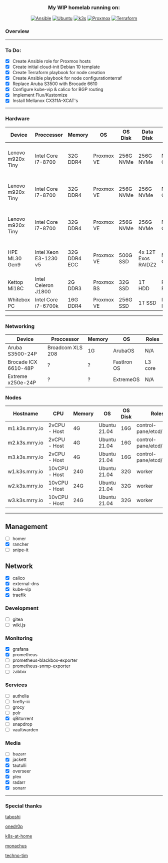 <div align="center">
  
### My WIP homelab running on:
[![Ansible](https://img.shields.io/badge/Ansible-V2.11.1-red?style=for-the-badge)](https://ansible.com)
[![Ubuntu](https://img.shields.io/badge/Ubuntu-V21.04-orange?style=for-the-badge)](https://ubuntu.com)
[![k3s](https://img.shields.io/badge/k3s-v1.21.1-yellow?style=for-the-badge)](https://k3s.io/)
[![Proxmox](https://img.shields.io/badge/Proxmox-V6.4-green?style=for-the-badge)](https://proxmox.com)
[![Terraform](https://img.shields.io/badge/Terraform-V1.0.0-bluegreen?style=for-the-badge)](https://terraform.io)
 
</div>

### Overview
----

### To Do:
- [x] Create Ansible role for Proxmox hosts
- [x] Create initial cloud-init Debian 10 template
- [x] Create Terraform playbook for node creation
- [x] Create Ansible playbook for node configurationterraf
- [x] Replace Aruba S3500 with Brocade 6610
- [x] Configure kube-vip & calico for BGP routing 
- [x] Implement Flux/Kustomize
- [x] Install Mellanox CX311A-XCAT's

----
### Hardware
<div align="center">
  
| Device            | Proccessor            | Memory       | OS         | OS Disk   | Data Disk          | NIC             | Roles                             |
|-------------------|-----------------------|--------------|------------|-----------|--------------------|-----------------|-----------------------------------|
| Lenovo m920x Tiny | Intel Core i7-8700    | 32G DDR4     | Proxmox VE | 256G NVMe | 256G NVMe          | Mellanox CX311A | 1x master / 1x worker / Ceph      | 
| Lenovo m920x Tiny | Intel Core i7-8700    | 32G DDR4     | Proxmox VE | 256G NVMe | 256G NVMe          | Mellanox CX311A | 1x master / 1x worker / Ceph      |
| Lenovo m920x Tiny | Intel Core i7-8700    | 32G DDR4     | Proxmox VE | 256G NVMe | 256G NVMe          | Mellanox CX311A | 1x master / 1x worker / Ceph      |  
| HPE ML30 Gen9     | Intel Xeon E3-1230 v5 | 32G DDR4 ECC | Proxmox VE | 500G SSD  | 4x 12T Exos RAIDZ2 | Mellanox CX322A | VyOS / webproxy / NFS / SMB / ZFS |
| Kettop Mi18C      | Intel Celeron J1800   | 2G DDR3      | Proxmox BS | 32G SSD   | 1T HDD             | Realtek RTL8111 | Proxmox backup server             |
| Whitebox PC       | Intel Core i7-6700k   | 16G DDR4     | Proxmox VE | 256G SSD  | 1T SSD             | Intel I219-V    | Parsec / Steam                    |

</div>
  
----
### Networking

<div align="center">

| Device               | Proccessor       | Memory | OS          | Roles   |
|----------------------|------------------|--------|-------------|---------|
| Aruba S3500-24P      | Broadcom XLS 208 | 1G     | ArubaOS     | N/A     |
| Brocade ICX 6610-48P | ?                | ?      | FastIron OS | L3 core |
| Extreme x250e-24P    | ?                | ?      | ExtremeOS   | N/A     |
  
</div>

### Nodes

<div align="center">

| Hostname       | CPU           | Memory | OS           | OS Disk | Roles                    |
|----------------|---------------|--------|--------------|---------|--------------------------|
| m1.k3s.mrry.io | 2vCPU - Host  | 4G     | Ubuntu 21.04 | 16G     | control-pane/etcd/master | 
| m2.k3s.mrry.io | 2vCPU - Host  | 4G     | Ubuntu 21.04 | 16G     | control-pane/etcd/master | 
| m3.k3s.mrry.io | 2vCPU - Host  | 4G     | Ubuntu 21.04 | 16G     | control-pane/etcd/master | 
| w1.k3s.mrry.io | 10vCPU - Host | 24G    | Ubuntu 21.04 | 32G     | worker                   | 
| w2.k3s.mrry.io | 10vCPU - Host | 24G    | Ubuntu 21.04 | 32G     | worker                   | 
| w3.k3s.mrry.io | 10vCPU - Host | 24G    | Ubuntu 21.04 | 32G     | worker                   | 

</div>

---

## Management
- [ ] homer
- [x] rancher
- [ ] snipe-it

## Network
- [x] calico
- [x] external-dns
- [x] kube-vip
- [x] traefik

### Development
- [ ] gitea
- [ ] wiki.js

### Monitoring
- [x] grafana
- [x] prometheus
- [ ] prometheus-blackbox-exporter
- [ ] prometheus-snmp-exporter
- [ ] zabbix

### Services
- [ ] authelia
- [ ] firefly-iii
- [ ] grocy
- [ ] polr
- [x] qBitorrent 
- [ ] snapdrop
- [ ] vaultwarden

### Media
- [ ] bazarr
- [x] jackett
- [x] tautulli
- [x] overseer
- [x] plex
- [x] radarr
- [x] sonarr

--- 

### Special thanks

[taboshi](https://github.com/toboshii)

[onedr0p](https://github.com/onedr0p)

[k8s-at-home](https://github.com/k8s-at-home)

[monachus](https://gitlab.com/monachus)

[techno-tim](https://github.com/techno-tim)


